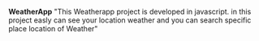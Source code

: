 **WeatherApp**
"This Weatherapp project is developed in javascript. in this project easly can see your location weather and you can search specific place location of Weather"
